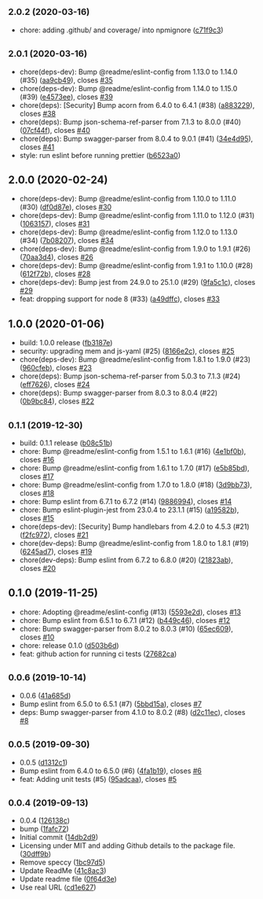 ## <small>2.0.2 (2020-03-16)</small>

* chore: adding .github/ and coverage/ into npmignore ([c71f9c3](https://github.com/readmeio/oas-normalize/commit/c71f9c3))



## <small>2.0.1 (2020-03-16)</small>

* chore(deps-dev): Bump @readme/eslint-config from 1.13.0 to 1.14.0 (#35) ([aa9cb49](https://github.com/readmeio/oas-normalize/commit/aa9cb49)), closes [#35](https://github.com/readmeio/oas-normalize/issues/35)
* chore(deps-dev): Bump @readme/eslint-config from 1.14.0 to 1.15.0 (#39) ([e4573ee](https://github.com/readmeio/oas-normalize/commit/e4573ee)), closes [#39](https://github.com/readmeio/oas-normalize/issues/39)
* chore(deps): [Security] Bump acorn from 6.4.0 to 6.4.1 (#38) ([a883229](https://github.com/readmeio/oas-normalize/commit/a883229)), closes [#38](https://github.com/readmeio/oas-normalize/issues/38)
* chore(deps): Bump json-schema-ref-parser from 7.1.3 to 8.0.0 (#40) ([07cf44f](https://github.com/readmeio/oas-normalize/commit/07cf44f)), closes [#40](https://github.com/readmeio/oas-normalize/issues/40)
* chore(deps): Bump swagger-parser from 8.0.4 to 9.0.1 (#41) ([34e4d95](https://github.com/readmeio/oas-normalize/commit/34e4d95)), closes [#41](https://github.com/readmeio/oas-normalize/issues/41)
* style: run eslint before running prettier ([b6523a0](https://github.com/readmeio/oas-normalize/commit/b6523a0))



## 2.0.0 (2020-02-24)

* chore(deps-dev): Bump @readme/eslint-config from 1.10.0 to 1.11.0 (#30) ([df0d87e](https://github.com/readmeio/oas-normalize/commit/df0d87e)), closes [#30](https://github.com/readmeio/oas-normalize/issues/30)
* chore(deps-dev): Bump @readme/eslint-config from 1.11.0 to 1.12.0 (#31) ([1063157](https://github.com/readmeio/oas-normalize/commit/1063157)), closes [#31](https://github.com/readmeio/oas-normalize/issues/31)
* chore(deps-dev): Bump @readme/eslint-config from 1.12.0 to 1.13.0 (#34) ([7b08207](https://github.com/readmeio/oas-normalize/commit/7b08207)), closes [#34](https://github.com/readmeio/oas-normalize/issues/34)
* chore(deps-dev): Bump @readme/eslint-config from 1.9.0 to 1.9.1 (#26) ([70aa3d4](https://github.com/readmeio/oas-normalize/commit/70aa3d4)), closes [#26](https://github.com/readmeio/oas-normalize/issues/26)
* chore(deps-dev): Bump @readme/eslint-config from 1.9.1 to 1.10.0 (#28) ([612f72b](https://github.com/readmeio/oas-normalize/commit/612f72b)), closes [#28](https://github.com/readmeio/oas-normalize/issues/28)
* chore(deps-dev): Bump jest from 24.9.0 to 25.1.0 (#29) ([9fa5c1c](https://github.com/readmeio/oas-normalize/commit/9fa5c1c)), closes [#29](https://github.com/readmeio/oas-normalize/issues/29)
* feat: dropping support for node 8 (#33) ([a49dffc](https://github.com/readmeio/oas-normalize/commit/a49dffc)), closes [#33](https://github.com/readmeio/oas-normalize/issues/33)



## 1.0.0 (2020-01-06)

* build: 1.0.0 release ([fb3187e](https://github.com/readmeio/oas-normalize/commit/fb3187e))
* security: upgrading mem and js-yaml (#25) ([8166e2c](https://github.com/readmeio/oas-normalize/commit/8166e2c)), closes [#25](https://github.com/readmeio/oas-normalize/issues/25)
* chore(deps-dev): Bump @readme/eslint-config from 1.8.1 to 1.9.0 (#23) ([960cfeb](https://github.com/readmeio/oas-normalize/commit/960cfeb)), closes [#23](https://github.com/readmeio/oas-normalize/issues/23)
* chore(deps): Bump json-schema-ref-parser from 5.0.3 to 7.1.3 (#24) ([eff7626](https://github.com/readmeio/oas-normalize/commit/eff7626)), closes [#24](https://github.com/readmeio/oas-normalize/issues/24)
* chore(deps): Bump swagger-parser from 8.0.3 to 8.0.4 (#22) ([0b9bc84](https://github.com/readmeio/oas-normalize/commit/0b9bc84)), closes [#22](https://github.com/readmeio/oas-normalize/issues/22)



## <small>0.1.1 (2019-12-30)</small>

* build: 0.1.1 release ([b08c51b](https://github.com/readmeio/oas-normalize/commit/b08c51b))
* chore: Bump @readme/eslint-config from 1.5.1 to 1.6.1 (#16) ([4e1bf0b](https://github.com/readmeio/oas-normalize/commit/4e1bf0b)), closes [#16](https://github.com/readmeio/oas-normalize/issues/16)
* chore: Bump @readme/eslint-config from 1.6.1 to 1.7.0 (#17) ([e5b85bd](https://github.com/readmeio/oas-normalize/commit/e5b85bd)), closes [#17](https://github.com/readmeio/oas-normalize/issues/17)
* chore: Bump @readme/eslint-config from 1.7.0 to 1.8.0 (#18) ([3d9bb73](https://github.com/readmeio/oas-normalize/commit/3d9bb73)), closes [#18](https://github.com/readmeio/oas-normalize/issues/18)
* chore: Bump eslint from 6.7.1 to 6.7.2 (#14) ([9886994](https://github.com/readmeio/oas-normalize/commit/9886994)), closes [#14](https://github.com/readmeio/oas-normalize/issues/14)
* chore: Bump eslint-plugin-jest from 23.0.4 to 23.1.1 (#15) ([a19582b](https://github.com/readmeio/oas-normalize/commit/a19582b)), closes [#15](https://github.com/readmeio/oas-normalize/issues/15)
* chore(deps-dev): [Security] Bump handlebars from 4.2.0 to 4.5.3 (#21) ([f2fc972](https://github.com/readmeio/oas-normalize/commit/f2fc972)), closes [#21](https://github.com/readmeio/oas-normalize/issues/21)
* chore(dev-deps): Bump @readme/eslint-config from 1.8.0 to 1.8.1 (#19) ([6245ad7](https://github.com/readmeio/oas-normalize/commit/6245ad7)), closes [#19](https://github.com/readmeio/oas-normalize/issues/19)
* chore(dev-deps): Bump eslint from 6.7.2 to 6.8.0 (#20) ([21823ab](https://github.com/readmeio/oas-normalize/commit/21823ab)), closes [#20](https://github.com/readmeio/oas-normalize/issues/20)



## 0.1.0 (2019-11-25)

* chore: Adopting @readme/eslint-config (#13) ([5593e2d](https://github.com/readmeio/oas-normalize/commit/5593e2d)), closes [#13](https://github.com/readmeio/oas-normalize/issues/13)
* chore: Bump eslint from 6.5.1 to 6.7.1 (#12) ([b449c46](https://github.com/readmeio/oas-normalize/commit/b449c46)), closes [#12](https://github.com/readmeio/oas-normalize/issues/12)
* chore: Bump swagger-parser from 8.0.2 to 8.0.3 (#10) ([65ec609](https://github.com/readmeio/oas-normalize/commit/65ec609)), closes [#10](https://github.com/readmeio/oas-normalize/issues/10)
* chore: release 0.1.0 ([d503b6d](https://github.com/readmeio/oas-normalize/commit/d503b6d))
* feat: github action for running ci tests ([27682ca](https://github.com/readmeio/oas-normalize/commit/27682ca))



## <small>0.0.6 (2019-10-14)</small>

* 0.0.6 ([41a685d](https://github.com/readmeio/oas-normalize/commit/41a685d))
* Bump eslint from 6.5.0 to 6.5.1 (#7) ([5bbd15a](https://github.com/readmeio/oas-normalize/commit/5bbd15a)), closes [#7](https://github.com/readmeio/oas-normalize/issues/7)
* deps: Bump swagger-parser from 4.1.0 to 8.0.2 (#8) ([d2c11ec](https://github.com/readmeio/oas-normalize/commit/d2c11ec)), closes [#8](https://github.com/readmeio/oas-normalize/issues/8)



## <small>0.0.5 (2019-09-30)</small>

* 0.0.5 ([d1312c1](https://github.com/readmeio/oas-normalize/commit/d1312c1))
* Bump eslint from 6.4.0 to 6.5.0 (#6) ([4fa1b19](https://github.com/readmeio/oas-normalize/commit/4fa1b19)), closes [#6](https://github.com/readmeio/oas-normalize/issues/6)
* feat: Adding unit tests (#5) ([95adcaa](https://github.com/readmeio/oas-normalize/commit/95adcaa)), closes [#5](https://github.com/readmeio/oas-normalize/issues/5)



## <small>0.0.4 (2019-09-13)</small>

* 0.0.4 ([126138c](https://github.com/readmeio/oas-normalize/commit/126138c))
* bump ([1fafc72](https://github.com/readmeio/oas-normalize/commit/1fafc72))
* Initial commit ([14db2d9](https://github.com/readmeio/oas-normalize/commit/14db2d9))
* Licensing under MIT and adding Github details to the package file. ([30dff9b](https://github.com/readmeio/oas-normalize/commit/30dff9b))
* Remove speccy ([1bc97d5](https://github.com/readmeio/oas-normalize/commit/1bc97d5))
* Update ReadMe ([41c8ac3](https://github.com/readmeio/oas-normalize/commit/41c8ac3))
* Update readme file ([0f64d3e](https://github.com/readmeio/oas-normalize/commit/0f64d3e))
* Use real URL ([cd1e627](https://github.com/readmeio/oas-normalize/commit/cd1e627))



